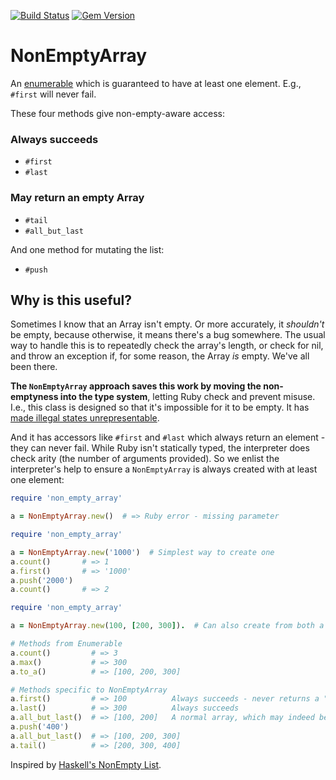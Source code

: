 [![Build Status](https://travis-ci.com/dogweather/non_empty_array.svg?branch=master)](https://travis-ci.com/dogweather/non_empty_array)
 [![Gem Version](https://badge.fury.io/rb/non_empty_array.svg)](https://badge.fury.io/rb/non_empty_array)
# NonEmptyArray

An [enumerable](https://ruby-doc.org/core-2.7.1/Enumerable.html) which is guaranteed to have at least one element. E.g., `#first`
will never fail.

These four methods give non-empty-aware access:

### Always succeeds

* `#first`
* `#last`

### May return an empty Array

* `#tail`
* `#all_but_last`

And one method for mutating the list:

* `#push`

## Why is this useful?

Sometimes I know that an Array isn't empty. Or more accurately, it _shouldn't_ be empty, because
otherwise, it means there's a bug somewhere. The usual way to handle this is
to repeatedly check the array's length, or check for nil, and throw an exception if, for some
reason, the Array _is_ empty. We've all been there.

**The `NonEmptyArray` approach saves this work by moving the non-emptyness
into the type system**, letting Ruby check and prevent misuse. I.e., this class is
designed so that it's impossible for it to be empty. It has [made illegal states unrepresentable](https://oleb.net/blog/2018/03/making-illegal-states-unrepresentable/).

And it has accessors like `#first` and `#last` which always return an element - they can never fail.
While Ruby isn't statically typed, the interpreter does check arity (the number of arguments provided).
So we enlist the interpreter's help to ensure a `NonEmptyArray` is always created with at least one
element:

```ruby
require 'non_empty_array'

a = NonEmptyArray.new()  # => Ruby error - missing parameter
```

```ruby
require 'non_empty_array'

a = NonEmptyArray.new('1000')  # Simplest way to create one
a.count()       # => 1
a.first()       # => '1000'
a.push('2000')
a.count()       # => 2
```

```ruby
require 'non_empty_array'

a = NonEmptyArray.new(100, [200, 300]).  # Can also create from both a head and tail

# Methods from Enumerable
a.count()         # => 3
a.max()           # => 300
a.to_a()          # => [100, 200, 300]

# Methods specific to NonEmptyArray
a.first()         # => 100          Always succeeds - never returns a "no element" error.
a.last()          # => 300          Always succeeds
a.all_but_last()  # => [100, 200]   A normal array, which may indeed be empty.
a.push('400')
a.all_but_last()  # => [100, 200, 300]
a.tail()          # => [200, 300, 400]
```

Inspired by [Haskell's NonEmpty List](https://hackage.haskell.org/package/base-4.14.0.0/docs/Data-List-NonEmpty.html).
